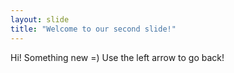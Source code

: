 ```yaml
---
layout: slide
title: "Welcome to our second slide!"
---
```

Hi! Something new =)
Use the left arrow to go back!
